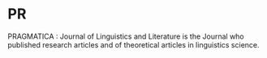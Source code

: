 # PR
PRAGMATICA : Journal of Linguistics and Literature is the Journal who published research articles and of theoretical articles in linguistics science. 
